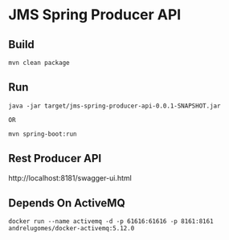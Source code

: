 # JMS Spring Producer API

## Build

```
mvn clean package
```

## Run

```
java -jar target/jms-spring-producer-api-0.0.1-SNAPSHOT.jar

OR

mvn spring-boot:run
```

## Rest Producer API

http://localhost:8181/swagger-ui.html

## Depends On ActiveMQ

```console
docker run --name activemq -d -p 61616:61616 -p 8161:8161 andrelugomes/docker-activemq:5.12.0
```